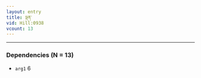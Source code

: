 ```yaml
---
layout: entry
title: ལྡན་
vid: Hill:0938
vcount: 13
---
```

> 


---

### Dependencies (N = 13)
* `arg1` 6
